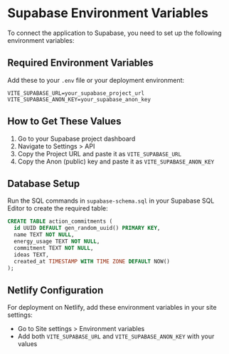 # Supabase Environment Variables

To connect the application to Supabase, you need to set up the following environment variables:

## Required Environment Variables

Add these to your `.env` file or your deployment environment:

```
VITE_SUPABASE_URL=your_supabase_project_url
VITE_SUPABASE_ANON_KEY=your_supabase_anon_key
```

## How to Get These Values

1. Go to your Supabase project dashboard
2. Navigate to Settings > API
3. Copy the Project URL and paste it as `VITE_SUPABASE_URL`
4. Copy the Anon (public) key and paste it as `VITE_SUPABASE_ANON_KEY`

## Database Setup

Run the SQL commands in `supabase-schema.sql` in your Supabase SQL Editor to create the required table:

```sql
CREATE TABLE action_commitments (
  id UUID DEFAULT gen_random_uuid() PRIMARY KEY,
  name TEXT NOT NULL,
  energy_usage TEXT NOT NULL,
  commitment TEXT NOT NULL,
  ideas TEXT,
  created_at TIMESTAMP WITH TIME ZONE DEFAULT NOW()
);
```

## Netlify Configuration

For deployment on Netlify, add these environment variables in your site settings:
- Go to Site settings > Environment variables
- Add both `VITE_SUPABASE_URL` and `VITE_SUPABASE_ANON_KEY` with your values
